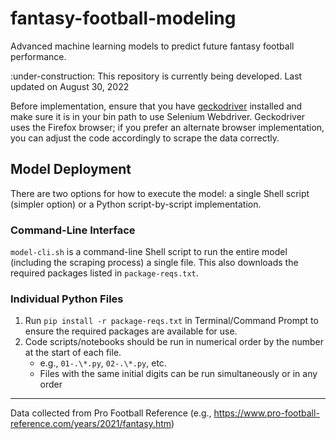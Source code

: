 # fantasy-football-modeling
Advanced machine learning models to predict future fantasy football performance.

:under-construction: This repository is currently being developed. Last updated on August 30, 2022

Before implementation, ensure that you have [geckodriver](https://github.com/mozilla/geckodriver/releases) installed and make sure it is in your bin path to use Selenium Webdriver. Geckodriver uses the Firefox browser; if you prefer an alternate browser implementation, you can adjust the code accordingly to scrape the data correctly.

## Model Deployment
There are two options for how to execute the model: a single Shell script (simpler option) or a Python script-by-script implementation.

### Command-Line Interface
`model-cli.sh` is a command-line Shell script to run the entire model (including the scraping process) a single file. This also downloads the required packages listed in `package-reqs.txt`.

### Individual Python Files
1. Run `pip install -r package-reqs.txt` in Terminal/Command Prompt to ensure the required packages are available for use.
2. Code scripts/notebooks should be run in numerical order by the number at the start of each file.
    - e.g., `01-.\*.py`, `02-.\*.py`, etc.
    - Files with the same initial digits can be run simultaneously or in any order
  

---

Data collected from Pro Football Reference (e.g., https://www.pro-football-reference.com/years/2021/fantasy.htm)

